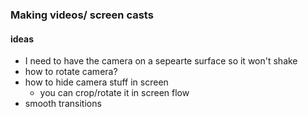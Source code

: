 ### Making videos/ screen casts
#### ideas

* I need to have the camera on a sepearte surface so it won't shake
* how to rotate camera?
* how to hide camera stuff in screen
    * you can crop/rotate it in screen flow
* smooth transitions